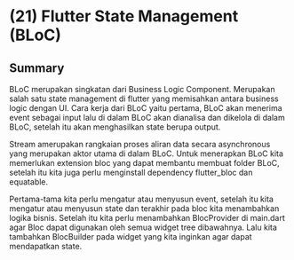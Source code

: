 
# (21) Flutter State Management (BLoC)



## Summary

BLoC merupakan singkatan dari Business Logic Component. Merupakan salah satu state management di flutter yang memisahkan antara business logic dengan UI. Cara kerja dari BLoC yaitu pertama, BLoC akan menerima event sebagai input lalu di dalam BLoC akan dianalisa dan dikelola di dalam BLoC, setelah itu akan menghasilkan state berupa output.

Stream amerupakan rangkaian proses aliran data secara asynchronous yang merupakan aktor utama di dalam BLoC. Untuk menerapkan BLoC kita memerlukan extension bloc yang dapat membantu membuat folder BLoC, setelah itu kita juga perlu menginstall dependency flutter_bloc dan equatable. 

Pertama-tama kita perlu mengatur atau menyusun event, setelah itu kita mengatur atau menyusun state dan terakhir pada bloc kita menambahkan logika bisnis. Setelah itu kita perlu menambahkan BlocProvider di main.dart agar Bloc dapat digunakan oleh semua widget tree dibawahnya. Lalu kita tambahkan BlocBuilder pada widget yang kita inginkan agar dapat mendapatkan state.











